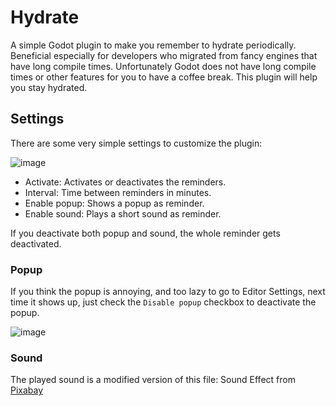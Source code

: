 # Hydrate
A simple Godot plugin to make you remember to hydrate periodically. Beneficial especially for developers who migrated from fancy engines that have long compile times. Unfortunately Godot does not have long compile times or other features for you to have a coffee break. This plugin will help you stay hydrated.

## Settings
There are some very simple settings to customize the plugin:

![image](https://github.com/starcin/hydrate-plugin/assets/62737425/5c41fe7e-c7dc-485d-ba3d-6d4281bcdc3b)

- Activate: Activates or deactivates the reminders.
- Interval: Time between reminders in minutes.
- Enable popup: Shows a popup as reminder.
- Enable sound: Plays a short sound as reminder.

If you deactivate both popup and sound, the whole reminder gets deactivated.

### Popup
If you think the popup is annoying, and too lazy to go to Editor Settings, next time it shows up, just check the `Disable popup` checkbox to deactivate the popup.

![image](https://github.com/starcin/hydrate-plugin/assets/62737425/27e6eefd-aeb9-447e-87d0-03b93c97a0b4)

### Sound
The played sound is a modified version of this file:
Sound Effect from <a href="https://pixabay.com/sound-effects/sfx-water-drops-80153/">Pixabay</a>
